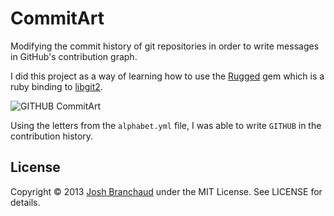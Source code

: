 # CommitArt

Modifying the commit history of git repositories in order to write messages
in GitHub's contribution graph.

I did this project as a way of learning how to use the
[Rugged](https://github.com/libgit2/rugged) gem which is a ruby binding to
[libgit2](https://github.com/libgit2/libgit2).

![GITHUB CommitArt](http://i.imgur.com/a9GGiWi.png)

Using the letters from the `alphabet.yml` file, I was able to write `GITHUB`
in the contribution history.

## License

Copyright &copy; 2013 [Josh Branchaud](http://joshbranchaud.com) under the
MIT License. See LICENSE for details.
